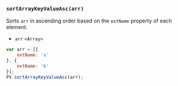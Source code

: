 ### ``sortArrayKeyValueAsc(arr)``
Sorts ``arr`` in ascending order  based on the ``extName`` property of each element.

- `arr` `<Array>`

```js
var arr = [{
	extName: 'a'
}, {
	extName: 'b'
}];
PV.sortArrayKeyValueAsc(arr);
```